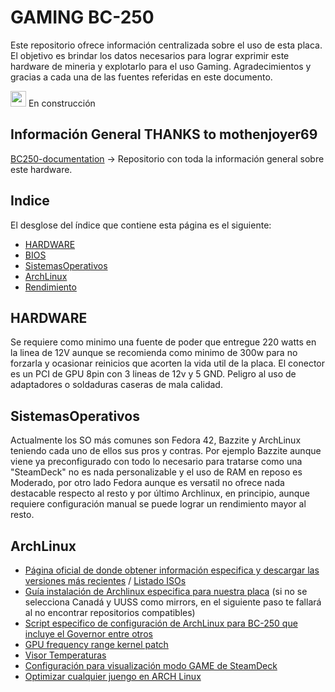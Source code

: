 # GAMING BC-250

Este repositorio ofrece información centralizada sobre el uso de esta placa.
El objetivo es brindar los datos necesarios para lograr exprimir este hardware de mineria y explotarlo para el uso Gaming.
Agradecimientos y gracias a cada una de las fuentes referidas en este documento.

<img src="https://cdn-icons-png.flaticon.com/512/3756/3756712.png" width="25" height="25"> En construcción


## Información General THANKS to mothenjoyer69
[BC250-documentation](https://github.com/mothenjoyer69/bc250-documentation) -> Repositorio con toda la información general sobre este hardware. 

## Indice
El desglose del índice que contiene esta página es el siguiente:
* [HARDWARE](https://github.com/scrakcho/BC-250/README.md/#HARDWARE)
* [BIOS](https://github.com/scrakcho/BC-250/blob/main/bios/Readme.md)
* [SistemasOperativos](https://github.com/scrakcho/BC-250/README.md/#SistemasOperativos)
* [ArchLinux](https://github.com/scrakcho/BC-250/README.md/#ArchLinux)
* [Rendimiento](https://github.com/scrakcho/BC-250/blob/main/evidences/Readme.md)

## HARDWARE

Se requiere como minimo una fuente de poder que entregue 220 watts en la linea de 12V aunque se recomienda como minimo de 300w para no forzarla y ocasionar reinicios que acorten la vida util de la placa. El conector es un PCI de GPU 8pin con 3 lineas de 12v y 5 GND.
Peligro al uso de adaptadores o soldaduras caseras de mala calidad.

## SistemasOperativos
Actualmente los SO más comunes son Fedora 42, Bazzite y ArchLinux teniendo cada uno de ellos sus pros y contras.
Por ejemplo Bazzite aunque viene ya preconfigurado con todo lo necesario para tratarse como una "SteamDeck" no es nada personalizable y el uso de RAM en reposo es Moderado, por otro lado Fedora aunque es versatil no ofrece nada destacable respecto al resto y por último Archlinux, en principio, aunque requiere configuración manual se puede lograr un rendimiento mayor al resto.


## ArchLinux
* [Página oficial de donde obtener información especifica y descargar las versiones más recientes](https://archlinux.org/download/) / [Listado ISOs](https://archive.archlinux.org/iso/)
* [Guía instalación de Archlinux especifica para nuestra placa](https://github.com/eabarriosTGC/Instalacion-de-Arch-para-la-Placa-BC-250-AMD)  (si no se selecciona Canadá y UUSS como mirrors, en el siguiente paso te fallará al no encontrar repositorios compatibles)
* [Script especifico de configuración de ArchLinux para BC-250 que incluye el Governor entre otros](https://github.com/eabarriosTGC/BC250--ARCH)
* [GPU frequency range kernel patch](https://github.com/scrakcho/BC-250/blob/main/kernel/Readme.md)
* [Visor Temperaturas](https://github.com/scrakcho/BC-250/blob/main/configuration/Temp_Readme.md)
* [Configuración para visualización modo GAME de SteamDeck](https://github.com/shahnawazshahin/steam-using-gamescope-guide)
* [Optimizar cualquier juengo en ARCH Linux](https://www.youtube.com/watch?v=NOw3TPgxXYQ&ab_channel=Pingu)
